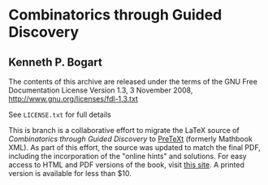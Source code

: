 # Combinatorics through Guided Discovery
## Kenneth P. Bogart

The contents of this archive are released under the terms of the
GNU Free Documentation License Version 1.3, 3 November 2008,
http://www.gnu.org/licenses/fdl-1.3.txt 

See `LICENSE.txt` for full details

This is branch is a collaborative effort to migrate the LaTeX source
of *Combinatorics through Guided Discovery* to [PreTeXt](http://mathbook.pugetsound.edu) (formerly
Mathbook XML). As part of this effort, the source was updated to
match the final PDF, including the incorporation of the "online hints"
and solutions. For easy access to HTML and PDF versions of the book,
visit [this site](http://bogart.openmathbooks.org). A printed
version is available for less than $10.


